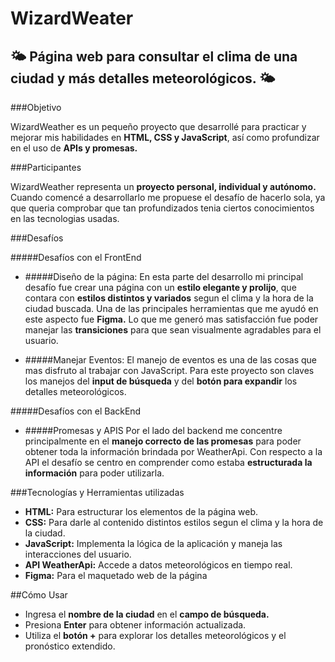 # WizardWeater

## 🌤️ Página web para consultar el clima de una ciudad y más detalles meteorológicos. 🌤️


###Objetivo

WizardWeather es un pequeño proyecto que desarrollé para practicar y mejorar mis habilidades en **HTML, CSS y JavaScript**, así como profundizar en el uso de **APIs y promesas.**

###Participantes

WizardWeather representa un **proyecto personal, individual y autónomo.** Cuando comencé a desarrollarlo me propuese el desafío de hacerlo sola, ya que queria comprobar que tan profundizados tenia ciertos conocimientos en las tecnologias usadas.

###Desafíos 

#####Desafíos con el FrontEnd

- #####Diseño de la página:
En esta parte del desarrollo mi principal desafío fue crear una página con un **estilo elegante y prolijo**, que contara con **estilos distintos y variados** segun el clima y la hora de la ciudad buscada. Una de las principales herramientas que me ayudó en este aspecto fue **Figma.**
Lo que me generó mas satisfacción fue poder manejar las **transiciones** para que sean visualmente agradables para el usuario.

- #####Manejar Eventos:
El manejo de eventos es una de las cosas que mas disfruto al trabajar con JavaScript. Para este proyecto son claves los manejos del **input de búsqueda** y del **botón para expandir** los detalles meteorológicos. 

#####Desafíos con el BackEnd

- #####Promesas y APIS
Por el lado del backend me concentre principalmente en el **manejo correcto de las promesas** para poder obtener toda la información brindada por WeatherApi.
Con respecto a la API el desafío se centro en comprender como estaba **estructurada la información** para poder utilizarla.

###Tecnologías y Herramientas utilizadas

- **HTML:** Para estructurar los elementos de la página web.
- **CSS:** Para darle al contenido distintos estilos segun el clima y la hora de la ciudad.
- **JavaScript:** Implementa la lógica de la aplicación y maneja las interacciones del usuario.
- **API WeatherApi:** Accede a datos meteorológicos en tiempo real.
- **Figma:** Para el maquetado web de la página

##Cómo Usar
- Ingresa el **nombre de la ciudad** en el **campo de búsqueda.**
- Presiona **Enter** para obtener información actualizada.
- Utiliza el **botón +** para explorar los detalles meteorológicos y el pronóstico extendido.



